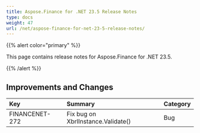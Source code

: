 ```yaml
---
title: Aspose.Finance for .NET 23.5 Release Notes
type: docs
weight: 47
url: /net/aspose-finance-for-net-23-5-release-notes/
---
```


{{% alert color="primary" %}}

This page contains release notes for Aspose.Finance for .NET 23.5.

{{% /alert %}}

## **Improvements and Changes**

|**Key**|**Summary**|**Category**|
| :- | :- | :- |
|FINANCENET-272|Fix bug on XbrlInstance.Validate()|Bug|

